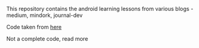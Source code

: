 This repository contains the android learning lessons from various blogs - medium, mindork, journal-dev

Code taken from [here](https://www.journaldev.com/21533/android-build-types-product-flavors)

Not a complete code, read more
